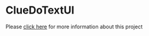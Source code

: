 # ClueDoTextUI

Please <a href="https://drive.google.com/file/d/0B6WmKGfecjMXWDV6Q2ZVbWR1cTA/view?usp=sharing">click here</a> for more information about this project
